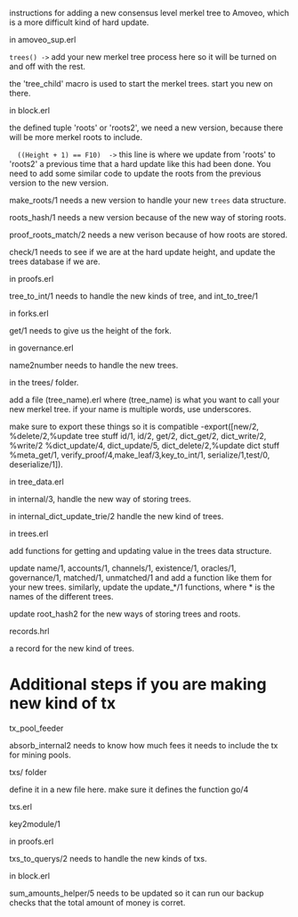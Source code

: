 instructions for adding a new consensus level merkel tree to Amoveo, which is a more difficult kind of hard update.

in amoveo_sup.erl

`trees() ->`
add your new merkel tree process here so it will be turned on and off with the rest.

the 'tree_child' macro is used to start the merkel trees. start you new on there.


in block.erl

the defined tuple 'roots' or 'roots2', we need a new version, because there will be more merkel roots to include.

`  ((Height + 1) == F10)  ->` this line is where we update from 'roots' to 'roots2' a previous time that a hard update like this had been done.
You need to add some similar code to update the roots from the previous version to the new version.

make_roots/1 needs a new version to handle your new `trees` data structure.

roots_hash/1 needs a new version because of the new way of storing roots.

proof_roots_match/2 needs a new verison because of how roots are stored.

check/1 needs to see if we are at the hard update height, and update the trees database if we are.



in proofs.erl

tree_to_int/1 needs to handle the new kinds of tree, and int_to_tree/1


in forks.erl

get/1 needs to give us the height of the fork.


in governance.erl

name2number needs to handle the new trees.


in the trees/ folder.

add a file (tree_name).erl where (tree_name) is what you want to call your new merkel tree. if your name is multiple words, use underscores.

make sure to export these things so it is compatible
-export([new/2,
         %delete/2,%update tree stuff
         id/1, id/2,
         get/2, dict_get/2, dict_write/2,
         %write/2
         %dict_update/4, dict_update/5, dict_delete/2,%update dict stuff
	 %meta_get/1,
	 verify_proof/4,make_leaf/3,key_to_int/1,
         serialize/1,test/0, deserialize/1]).


in tree_data.erl

in internal/3, handle the new way of storing trees.

in internal_dict_update_trie/2 handle the new kind of trees.


in trees.erl

add functions for getting and updating value in the trees data structure.

update name/1, accounts/1, channels/1, existence/1, oracles/1, governance/1, matched/1, unmatched/1
and add a function like them for your new trees.
similarly, update the update_*/1 functions, where * is the names of the different trees.

update root_hash2 for the new ways of storing trees and roots.


records.hrl

a record for the new kind of trees.


Additional steps if you are making new kind of tx
==========

tx_pool_feeder

absorb_internal2 needs to know how much fees it needs to include the tx for mining pools.


txs/ folder

define it in a new file here.
make sure it defines the function go/4


txs.erl

key2module/1


in proofs.erl

txs_to_querys/2 needs to handle the new kinds of txs.


in block.erl

sum_amounts_helper/5 needs to be updated so it can run our backup checks that the total amount of money is corret.

